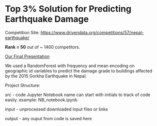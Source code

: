 # Top 3% Solution for Predicting Earthquake Damage

Competition Site: https://www.drivendata.org/competitions/57/nepal-earthquake/

<b>Rank = 50</b> out of ~ 1400 competitors.

[Our Final Presentation](ML_Lab_Final_Project-Richter.pdf)

We used a RandomForest with frequency and mean encoding on geographic id variables to predict the damage grade to buildings affected by the 2015 Gorkha Earthquake in Nepal.


Project Structure:

src     - code 
          Jupyter Notebook name can start with initials to track of code easily. example: NB_notebook.ipynb   

input   - unprocessed downloaded input files or links

output  - any ouput from code is saved here
